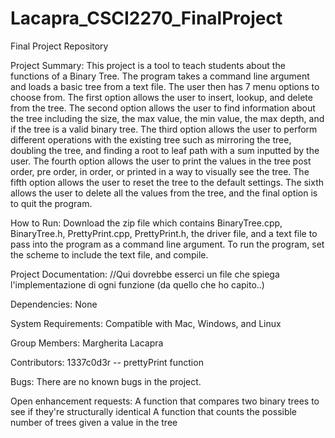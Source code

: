 # Lacapra_CSCI2270_FinalProject
Final Project Repository

Project Summary:
This project is a tool to teach students about the functions of a Binary Tree. The program takes a command line argument and loads a basic tree from a text file. The user then has 7 menu options to choose from. The first option allows the user to insert, lookup, and delete from the tree. The second option allows the user to find information about the tree including the size, the max value, the min value, the max depth, and if the tree is a valid binary tree. The third option allows the user to perform different operations with the existing tree such as mirroring the tree, doubling the tree, and finding a root to leaf path with a sum inputted by the user. The fourth option allows the user to print the values in the tree post order, pre order, in order, or printed in a way to visually see the tree. The fifth option allows the user to reset the tree to the default settings. The sixth allows the user to delete all the values from the tree, and the final option is to quit the program.

How to Run:
Download the zip file which contains BinaryTree.cpp, BinaryTree.h, PrettyPrint.cpp, PrettyPrint.h, the driver file, and a text file to pass into the program as a command line argument. To run the program, set the scheme to include the text file, and compile. 

Project Documentation:
//Qui dovrebbe esserci un file che spiega l'implementazione di ogni funzione (da quello che ho capito..)

Dependencies:
None

System Requirements:
Compatible with Mac, Windows, and Linux

Group Members:
Margherita Lacapra

Contributors:
1337c0d3r -- prettyPrint function

Bugs:
There are no known bugs in the project.

Open enhancement requests:
A function that compares two binary trees to see if they're structurally identical
A function that counts the possible number of trees given a value in the tree


